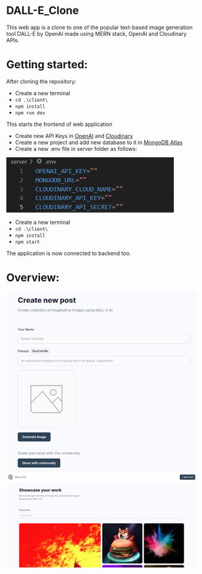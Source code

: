 # DALL-E_Clone

This web app is a clone to one of the popular text-based image generation tool DALL-E by OpenAI made using MERN stack, OpenAI and Cloudinary APIs.

# Getting started:

After cloning the repository: 
* Create a new terminal
* ```cd .\client\```
* ```npm install```
* ```npm run dev```
  
This starts the frontend of web application

* Create new API Keys in <a href="https://platform.openai.com/account/api-keys">OpenAI</a> and <a href="https://console.cloudinary.com/console/c-62ee3051d05817486e68ae1594bc9d">Cloudinary</a>
* Create a new project and add new database to it in <a href="https://cloud.mongodb.com/v2#/org/64a12500e3797d3fc13ebdd6/projects">MongoDB Atlas</a>
* Create a new .env file in server folder as follows:
  
![ENV](/client/src/assets/env.png)

* Create a new terminal
*  ```cd .\client\```
*  ```npm install```
*  ```npm start```

The application is now connected to backend too.

# Overview:
![over1](client/src/assets/over1.png)
![over2](client/src/assets/over2.png)
